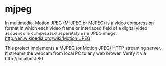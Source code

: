 # mjpeg 

In multimedia, Motion JPEG (M-JPEG or MJPEG) is a video compression format in which each video frame or interlaced field of a digital video sequence is compressed separately as a JPEG image.
http://en.wikipedia.org/wiki/Motion_JPEG

This project implements a MJPEG (or Motion JPEG) HTTP streaming server. It streams the webcam from local PC to any web brower.
Verify it via http://localhost:80
